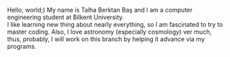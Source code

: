 Hello, world;)
My name is Talha Berktan Baş and I am a computer engineering student at Bilkent University.  
I like learning new thing about nearly everything, so I am fascinated to try to master coding. 
Also, I love astronomy (especially cosmology) ver much, thus, probably, I will work on this branch by helping it advance via my programs.

